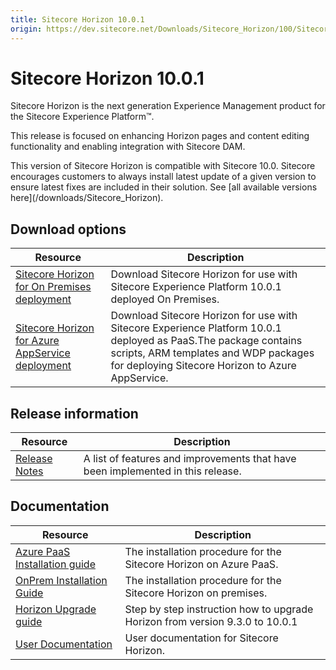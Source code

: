 ```yaml
---
title: Sitecore Horizon 10.0.1
origin: https://dev.sitecore.net/Downloads/Sitecore_Horizon/100/Sitecore_Horizon_1001.aspx
---
```


# Sitecore Horizon 10.0.1

Sitecore Horizon is the next generation Experience Management product for the Sitecore Experience Platform™.

This release is focused on enhancing Horizon pages and content editing functionality and enabling integration with Sitecore DAM.

  <Alert variant='warning' mb={4}>
    <AlertIcon />
    This version of Sitecore Horizon is compatible with Sitecore 10.0.
  </Alert>
  
  <Alert variant='warning' mb={4}>
    <AlertIcon />
    Sitecore encourages customers to always install latest update of a given version to ensure latest fixes are included in their solution. See [all available versions here](/downloads/Sitecore_Horizon).
  </Alert>
  

## Download options

 | Resource | Description |
 | --- | --- |
 | [Sitecore Horizon for On Premises deployment](https://sitecoredev.azureedge.net/~/media/5D45AD6E589248469DD6FAFA0A611EB0.ashx?date=20201214T083813) | Download Sitecore Horizon for use with Sitecore Experience Platform 10.0.1 deployed On Premises. |
 | [Sitecore Horizon for Azure AppService deployment](https://sitecoredev.azureedge.net/~/media/B1E32BBAEA0B4BCA941628A1F9C348AD.ashx?date=20201214T083840) | Download Sitecore Horizon for use with Sitecore Experience Platform 10.0.1 deployed as PaaS.The package contains scripts, ARM templates and WDP packages for deploying Sitecore Horizon to Azure AppService. |

## Release information

 | Resource | Description |
 | --- | --- |
 | [Release Notes](https://dev.sitecore.net:443/downloads/Sitecore%20Horizon/100/Sitecore%20Horizon%201001/Release%20Notes) | A list of features and improvements that have been implemented in this release. |

## Documentation

 | Resource | Description |
 | --- | --- |
 | [Azure PaaS Installation guide](https://sitecoredev.azureedge.net/~/media/12133A443FE3469A85CFB14D3CFDCFCB.ashx?date=20210922T084311) | The installation procedure for the Sitecore Horizon on Azure PaaS. |
 | [OnPrem Installation Guide](https://sitecoredev.azureedge.net/~/media/BD603D7F36D34CC99696A2A7F96F085E.ashx?date=20210922T084322) | The installation procedure for the Sitecore Horizon on premises. |
 | [Horizon Upgrade guide](https://sitecoredev.azureedge.net/~/media/FA5673F09CA64502AE052B6C0638E744.ashx?date=20201214T081903) | Step by step instruction how to upgrade Horizon from version 9.3.0 to 10.0.1 |
 | [User Documentation](https://doc.sitecore.com/users/100/sitecore-experience-platform/en/horizon.html) | User documentation for Sitecore Horizon. |